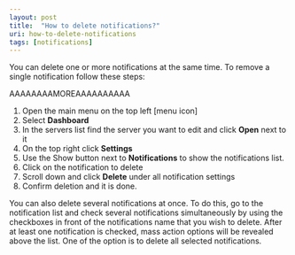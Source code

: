 ```yaml
---
layout: post
title:  "How to delete notifications?"
uri: how-to-delete-notifications
tags: [notifications]
---
```


You can delete one or more notifications at the same time. To remove a single notification follow these steps:

AAAAAAAAMOREAAAAAAAAAA

1.  Open the main menu on the top left \[menu icon\]
2.  Select **Dashboard**
3.  In the servers list find the server you want to edit and click **Open** next to it
4.  On the top right click **Settings**
5.  Use the Show button next to **Notifications** to show the notifications list.
6.  Click on the notification to delete
7.  Scroll down and click **Delete** under all notification settings
8.  Confirm deletion and it is done.

You can also delete several notifications at once. To do this, go to the 
notification list and check several notifications simultaneously by using 
the checkboxes in front of the notifications name that you wish to delete.
After at least one notification is checked, mass action options will be 
revealed above the list. One of the option is to delete all selected notifications.